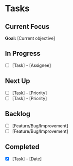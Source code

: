 # Tasks

## Current Focus
**Goal:** [Current objective]

## In Progress
- [ ] [Task] - [Assignee]

## Next Up
- [ ] [Task] - [Priority]
- [ ] [Task] - [Priority]

## Backlog
- [ ] [Feature/Bug/Improvement]
- [ ] [Feature/Bug/Improvement]

## Completed
- [x] [Task] - [Date]
